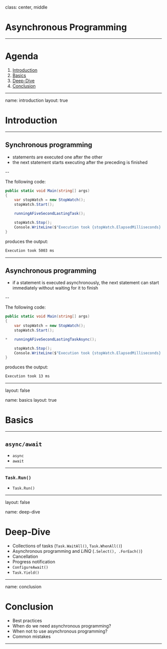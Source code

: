 class: center, middle

# Asynchronous Programming

---

# Agenda

 1. [Introduction](#introduction)
 2. [Basics](#basics)
 3. [Deep-Dive](#deep-dive)
 4. [Conclusion](#conclusion)

---

name: introduction
layout: true

# Introduction

---

## Synchronous programming

- statements are executed one after the other
- the next statement starts executing after the preceding is finished

--

The following code:

```csharp
public static void Main(string[] args)
{
    var stopWatch = new StopWatch();
    stopWatch.Start();

    runningAFiveSecondLastingTask();

    stopWatch.Stop();
    Console.WriteLine($"Execution took {stopWatch.ElapsedMilliseconds} ms");
}
```

produces the output:

```sh
Execution took 5003 ms
```

---

## Asynchronous programming

- if a statement is executed asynchronously, the next statement can start immediately without waiting for it to finish

--

The following code:

```csharp
public static void Main(string[] args)
{
    var stopWatch = new StopWatch();
    stopWatch.Start();

*   runningAFiveSecondLastingTaskAsync();

    stopWatch.Stop();
    Console.WriteLine($"Execution took {stopWatch.ElapsedMilliseconds} ms");
}
```

produces the output:

```sh
Execution took 13 ms
```

---
layout: false

name: basics
layout: true

# Basics

---

## `async/await`

- `async`
- `await`
  
---

### `Task.Run()`

- `Task.Run()`

---
layout: false

name: deep-dive

# Deep-Dive

- Collections of tasks (`Task.WaitAll()`, `Task.WhenAll()`)
- Asynchronous programming and *LINQ* (`.Select(), .ForEach()`)
- Cancellation
- Progress notification
- `ConfigureAwait()`
- `Task.Yield()`
  
---

name: conclusion

# Conclusion

- Best practices
- When do we need asynchronous programming?
- When not to use asynchronous programming?
- Common mistakes

---
